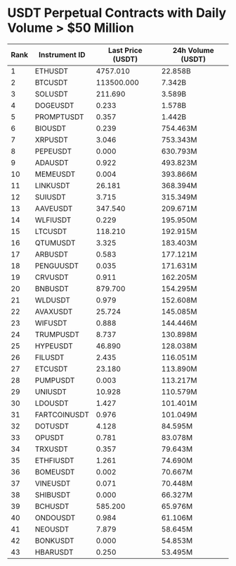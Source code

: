 # USDT Perpetual Contracts with Daily Volume > $50 Million

| Rank | Instrument ID | Last Price (USDT) | 24h Volume (USDT) |
|------|---------------|-------------------|-------------------|
| 1 | ETHUSDT | 4757.010 | 22.858B |
| 2 | BTCUSDT | 113500.000 | 7.342B |
| 3 | SOLUSDT | 211.690 | 3.589B |
| 4 | DOGEUSDT | 0.233 | 1.578B |
| 5 | PROMPTUSDT | 0.357 | 1.442B |
| 6 | BIOUSDT | 0.239 | 754.463M |
| 7 | XRPUSDT | 3.046 | 753.343M |
| 8 | PEPEUSDT | 0.000 | 630.793M |
| 9 | ADAUSDT | 0.922 | 493.823M |
| 10 | MEMEUSDT | 0.004 | 393.866M |
| 11 | LINKUSDT | 26.181 | 368.394M |
| 12 | SUIUSDT | 3.715 | 315.349M |
| 13 | AAVEUSDT | 347.540 | 209.671M |
| 14 | WLFIUSDT | 0.229 | 195.950M |
| 15 | LTCUSDT | 118.210 | 192.915M |
| 16 | QTUMUSDT | 3.325 | 183.403M |
| 17 | ARBUSDT | 0.583 | 177.121M |
| 18 | PENGUUSDT | 0.035 | 171.631M |
| 19 | CRVUSDT | 0.911 | 162.205M |
| 20 | BNBUSDT | 879.700 | 154.295M |
| 21 | WLDUSDT | 0.979 | 152.608M |
| 22 | AVAXUSDT | 25.724 | 145.085M |
| 23 | WIFUSDT | 0.888 | 144.446M |
| 24 | TRUMPUSDT | 8.737 | 130.898M |
| 25 | HYPEUSDT | 46.890 | 128.038M |
| 26 | FILUSDT | 2.435 | 116.051M |
| 27 | ETCUSDT | 23.180 | 113.890M |
| 28 | PUMPUSDT | 0.003 | 113.217M |
| 29 | UNIUSDT | 10.928 | 110.579M |
| 30 | LDOUSDT | 1.427 | 101.401M |
| 31 | FARTCOINUSDT | 0.976 | 101.049M |
| 32 | DOTUSDT | 4.128 | 84.595M |
| 33 | OPUSDT | 0.781 | 83.078M |
| 34 | TRXUSDT | 0.357 | 79.643M |
| 35 | ETHFIUSDT | 1.261 | 74.690M |
| 36 | BOMEUSDT | 0.002 | 70.667M |
| 37 | VINEUSDT | 0.071 | 70.448M |
| 38 | SHIBUSDT | 0.000 | 66.327M |
| 39 | BCHUSDT | 585.200 | 65.976M |
| 40 | ONDOUSDT | 0.984 | 61.106M |
| 41 | NEOUSDT | 7.879 | 58.645M |
| 42 | BONKUSDT | 0.000 | 54.853M |
| 43 | HBARUSDT | 0.250 | 53.495M |
